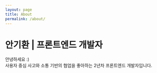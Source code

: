 ```yaml
---
layout: page
title: About
permalink: /about/
---
```


# 안기환 | 프론트엔드 개발자

안녕하세요 :) <br>
사용자 중심 사고와 소통 기반의 협업을 좋아하는 2년차 프론트엔드 개발자입니다.